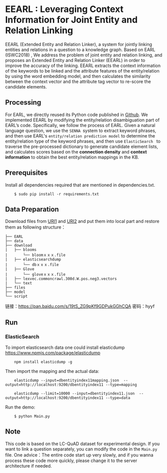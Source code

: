 # EEARL : Leveraging Context Information for Joint Entity and Relation Linking

EEARL (Extended Entity and Relation Linker), a system for jointly linking entities and relations in a question to a knowledge graph. Based on EARL (ISWC2018) , We address the problem of joint entity and relation linking, and proposes an Extended Entity and Relation Linker (EEARL) in order to improve the accuracy of the linking. EEARL extracts the context information of the keywords to be linked and the attribute features of the entity/relation by using the word embedding model, and then calculates the similarity between the context vector and the attribute tag vector to re-score the candidate elements. 

## Processing
For EARL, we directly reused its Python code published in [Github](https://github.com/AskNowQA/EARL). We implemented EEARL by modifying the entity/relation disambiguation part of EARL’s code.
Specifically, we follow the process of EARL. Given a natural language question, we use the `SENNA `system to extract keyword phrases, and then use EARL's `entity/relation prediction model` to determine the entity/relation type of the keyword phrases, and then use `ElasticSearch ` to traverse the pre-processed dictionary to generate candidate element lists, and calculates scores based on the **connection density** and **context information** to obtain the best entity/relation mappings in the KB.

## Prerequisites

Install all dependencies required that are mentioned in dependencies.txt. 
```
    $ sudo pip install -r requirements.txt
```

## Data Preparation

Download files from [URI1](https://pan.baidu.com/s/19tS_ZG9pKf9GDPukGGhCQA) and [URI2](https://www.dropbox.com/s/flh1fjynqvdsj4p/lexvec.commoncrawl.300d.W.pos.vectors.gz?dl=1) and put them into local part and restore them as following structure：
```
├── EARL
├── data
├── download
|   ├── blooms
|       └── bloomｘｘｘ.file
|   ├── elasticsearchdump
|       └── dbｘｘｘ.file
|   ├── Glove
|       └── gloveｘｘｘ.file
|   ├── lexvec.commoncrawl.300d.W.pos.neg3.vectors
|   └── text
├── files
├── model
└── script
```
链接：https://pan.baidu.com/s/19tS_ZG9pKf9GDPukGGhCQA 密码：hyyf

## Run

### ElasticSearch

To import elasticsearch data one could install elasticdump https://www.npmjs.com/package/elasticdump
```
    npm install elasticdump -g
```
Then import the mapping and the actual data:
```
    elasticdump --input=dbentityindex11mapping.json  --output=http://localhost:9200/dbentityindex11 --type=mapping

    elasticdump --limit=10000 --input=dbentityindex11.json  --output=http://localhost:9200/dbentityindex11 --type=data
```
Run the demo:
```
    $ python Main.py
```

## Note
This code is based on the LC-QuAD dataset for experimental design. If you want to link a question separately, you can modify the code in the `Main.py` file.
One advice：The entire code start up very slowly, and if you wanna process these code more quickly, please change it to the server architecture if needed.
